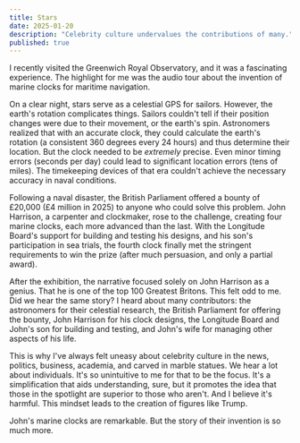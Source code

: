 ```yaml
---
title: Stars
date: 2025-01-20
description: "Celebrity culture undervalues the contributions of many."
published: true
---
```


I recently visited the Greenwich Royal Observatory, and it was a fascinating experience. The highlight for me was the audio tour about the invention of marine clocks for maritime navigation.

On a clear night, stars serve as a celestial GPS for sailors. However, the earth's rotation complicates things. Sailors couldn't tell if their position changes were due to their movement, or the earth's spin. Astronomers realized that with an accurate clock, they could calculate the earth's rotation (a consistent 360 degrees every 24 hours) and thus determine their location. But the clock needed to be *extremely* precise. Even minor timing errors (seconds per day) could lead to significant location errors (tens of miles). The timekeeping devices of that era couldn't achieve the necessary accuracy in naval conditions.

Following a naval disaster, the British Parliament offered a bounty of £20,000 (£4 million in 2025) to anyone who could solve this problem. John Harrison, a carpenter and clockmaker, rose to the challenge, creating four marine clocks, each more advanced than the last. With the Longitude Board's support for building and testing his designs, and his son's participation in sea trials, the fourth clock finally met the stringent requirements to win the prize (after much persuasion, and only a partial award).

After the exhibition, the narrative focused solely on John Harrison as a genius. That he is one of the top 100 Greatest Britons. This felt odd to me. Did we hear the same story? I heard about many contributors: the astronomers for their celestial research, the British Parliament for offering the bounty, John Harrison for his clock designs, the Longitude Board and John's son for building and testing, and John's wife for managing other aspects of his life.

This is why I've always felt uneasy about celebrity culture in the news, politics, business, academia, and carved in marble statues. We hear a lot about individuals. It's so unintuitive to me for that to be the focus. It's a simplification that aids understanding, sure, but it promotes the idea that those in the spotlight are superior to those who aren't. And I believe it's harmful. This mindset leads to the creation of figures like Trump.

John's marine clocks are remarkable. But the story of their invention is so much more.
